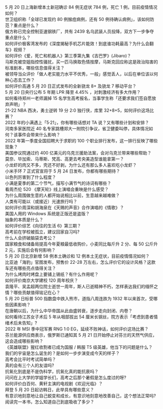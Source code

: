 5 月 20 日上海新增本土新冠确诊 84 例无症状 784 例，死亡 1 例，目前疫情情况如何？  
世卫组织称「全球已发现约 80 例猴痘病例，还有 50 例待确认病例」，该如何防范？重点是什么？  
俄方称已完全控制亚速钢铁厂，共有 2439 名乌武装人员投降，双方下一步争夺重点是什么？  
如何评价极客湾发布的《深度揭秘手机芯片能效！到底谁功耗最高？为什么会翻车》视频？  
如何评价《爱，死亡和机器人》第三季第九集《吉巴罗》(Jibaro)？  
马斯克被空姐指控性骚扰，买一匹马换取色情按摩，马斯克回应称这是政治陷害的标准剧本，哪些信息值得关注？  
被领导当众评价「做人老实能力水平不优秀，一般」感觉丢人，以后在单位该以何种心态去工作？  
如何评价高通 5 月 20 日正式发布的全新骁龙 8+ 及骁龙 7 移动平台？  
5 月 20 日央行公布 5 年期 LPR 降至 4.45% ，对刺激经济有多大作用？  
如何看待郑州一老师漏掉 15 名学生高考报名，当事学生称「还要求我们签自愿放弃声明」？  
21-22 NBA 西决，勇士逆转 19 分 2:0 独行侠，库里 32+8+5，如何评价这场比赛？  
2022 年的小满遇上「5·21」，你有哪些话想对 TA 说？又有哪些计划和安排？  
河南多家医院近 40 名专家跳槽郑大一附院引争议，省卫健委叫停，具体情况如何？该事件会带来什么影响？  
2022 年第一季度全国招聘大于求职的 100 个职业排行发布，这一排行反映了哪些现象？  
美国参议院通过约 400 亿美元的乌克兰援助法案，会对乌克兰带来哪些帮助？  
莫奈、毕加索、马蒂斯、梵高、高更去考央美造型谁能拿第一？  
小龙虾的肉又不多，壳还不好剥，为什么还有那么多人喜欢吃小龙虾？  
小米手环 7 正式官宣将于 5 月 24 日发布，你都有哪些期待？  
以色列厉害到了什么程度？  
小满是夏季的第二个节气，描写小满节气的诗词有哪些？  
看周杰伦 520 《摩天轮》线上演唱会重映是什么感受？  
为什么周围做生意的人都开始说相比以前，生意越来越难做？  
人类有可能以（或接近）光速旅行吗？  
如何评价周深和胡海泉在《天赐的声音》合作演唱的《情歌》？  
美国人用的 Windows 系统是正版还是盗版？  
抽象的本质是什么？  
如何评价综艺《向往的生活 6》第三期？  
高考前在学校被孤立，建议回家自习吗?  
什么人会挤破脑袋去考公？  
国家粮食和储备局提高今年夏粮最低收购价，小麦同比每斤升 2 分、每 50 公斤升 2 元，实施后会有何影响？  
5 月 20 日北京新增 58 例本土确诊和 12 例本土无症状，目前疫情情况如何？  
比亚迪「海豹」官图发布，预售价 22-28 万左右，怎么评价它的设计风格？这款车还有哪些亮点值得关注？  
为什么烤肉时烤盘上要铺上锡纸？有什么作用呢？  
如何评价南京大学建校 120 周年校庆？  
袁隆平、吴孟超两位院士逝世一周年，斯人已逝精神不朽，怎样表达我们的缅怀之情？哪些贡献值得铭记在心？  
5 月 20 日标普 500 指数盘中跌入熊市，道指八周连跌为 1932 年以来首次，受哪些因素影响？  
在唐朝以后，为什么中华帝国从此由盛转衰，逐步走向封闭、内卷？  
如何看待江苏女子术后 5 年从咽部拔出 54 厘米长钢丝，院方表示「考虑到患者情绪术后未告知」?  
2022 年 MSI 季中冠军赛 RNG 1:0 EG，延续不败神话，如何评价这场比赛？  
芬兰能源供应商表示，俄罗斯已通知其 5 月 21 日开始停止对芬兰的天然气供应，这会造成哪些影响？  
《英雄联盟》猩红收割者已成为国服 / 韩服 T5 级英雄，他当下的问题是什么？  
我们的宇宙是怎么诞生的？是如何一步步演变成今天的样子？  
高考会比平时考试简单吗？  
真的会有三个人的友谊吗?  
抗氧化到底是不是伪科学，抗氧化真的能抗衰吗？  
问问在上大学的学姐学长们，高考之后那个暑假是怎么度过的呀?  
如何评价白百何、黄轩主演的电视剧《欢迎光临》？  
拜登 5 月 20 日起访韩日，此举具有哪些意义？  
有意识地刻意地让自己蜕变和成长，有意识地刻意地改善自己，这个想法正常吗?  
阅读完一本书，怎么知道自己到底吸收了多少？  
